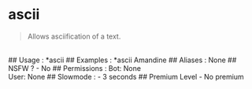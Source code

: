 # ascii

> Allows asciification of a text.

<br>
## Usage :
*ascii <message>
## Examples :
*ascii Amandine
## Aliases :
None
## NSFW ?
- No
## Permissions :
Bot: None
<br>
User: None
## Slowmode :
- 3 seconds
## Premium Level
- No premium